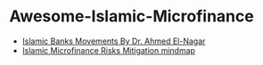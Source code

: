 # Awesome-Islamic-Microfinance

- [Islamic Banks Movements By Dr. Ahmed El-Nagar](https://drive.google.com/file/d/1mKgVXgDFIqakrHKsppZL67B7M6N2qM5Z/view?usp=sharing)
- [Islamic Microfinance Risks Mitigation mindmap](./risk-mitigation-mindmap.md)
